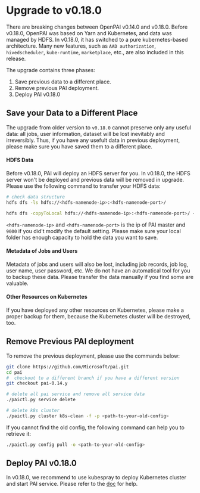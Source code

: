 # Upgrade to v0.18.0

There are breaking changes between OpenPAI v0.14.0 and v0.18.0. Before v0.18.0, OpenPAI was based on Yarn and Kubernetes, and data was managed by HDFS. In v0.18.0, it has switched to a pure kubernetes-based architecture. Many new features, such as `AAD authorization`, `hivedscheduler`, `kube-runtime`, `marketplace`, etc., are also included in this release.

The upgrade contains three phases:

  1. Save previous data to a different place.
  2. Remove previous PAI deployment.
  3. Deploy PAI v0.18.0


## Save your Data to a Different Place

The upgrade from older version to `v0.18.0` cannot preserve only any useful data: all jobs, user information, dataset will be lost inevitably and irreversibly. Thus, if you have any usefult data in previous deployment, please make sure you have saved them to a different place.

#### HDFS Data

Before v0.18.0, PAI will deploy an HDFS server for you. In v0.18.0, the HDFS server won't be deployed and previous data will be removed in upgrade. Please use the following command to transfer your HDFS data:

```bash
# check data structure
hdfs dfs -ls hdfs://<hdfs-namenode-ip>:<hdfs-namenode-port>/

hdfs dfs -copyToLocal hdfs://<hdfs-namenode-ip>:<hdfs-namenode-port>/ <local-folder>
```

`<hdfs-namenode-ip>` and `<hdfs-namenode-port>` is the ip of PAI master and `9000` if you did't modify the default setting. Please make sure your local folder has enough capacity to hold the data you want to save.

#### Metadata of Jobs and Users

Metadata of jobs and users will also be lost, including job records, job log, user name, user password, etc. We do not have an automatical tool for you to backup these data. Please transfer the data manually if you find some are valuable.

#### Other Resources on Kubernetes

If you have deployed any other resources on Kubernetes, please make a proper backup for them, because the Kubernetes cluster will be destroyed, too.


## Remove Previous PAI deployment

To remove the previous deployment, please use the commands below:

```bash
git clone https://github.com/Microsoft/pai.git
cd pai
#  checkout to a different branch if you have a different version
git checkout pai-0.14.y

# delete all pai service and remove all service data
./paictl.py service delete

# delete k8s cluster
./paictl.py cluster k8s-clean -f -p <path-to-your-old-config>
```

If you cannot find the old config, the following command can help you to retrieve it:

```bash
./paictl.py config pull -o <path-to-your-old-config>
```

##  Deploy PAI v0.18.0

In v0.18.0, we recommend to use kubespray to deploy Kubernetes cluster and start PAI service. Please refer to the [doc](../../contrib/kubespray) for help.
